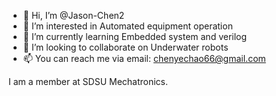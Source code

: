 - 👋 Hi, I’m @Jason-Chen2
- 👀 I’m interested in Automated equipment operation
- 🌱 I’m currently learning Embedded system and verilog
- 💞️ I’m looking to collaborate on Underwater robots
- 📫 You can reach me via email: chenyechao66@gmail.com


I am a member at SDSU Mechatronics.


<!---
Jason-Chen2/Jason-Chen2 is a ✨ special ✨ repository because its `README.md` (this file) appears on your GitHub profile.
You can click the Preview link to take a look at your changes.
--->

